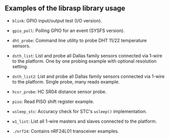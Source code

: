 Examples of the librasp library usage
-------------------------------------

* `blink`:
    GPIO input/output test (I/O version).

* `gpio_poll`:
    Polling GPIO for an event (SYSFS version).

* `dht_probe`:
    Command line utility to probe DHT 11/22 temperature sensors.

* `dsth_list`:
    List and probe all Dallas family sensors connected via 1-wire to the platform.
    One by one probing example with optional resolution setting.

* `dsth_list2`:
    List and probe all Dallas family sensors connected via 1-wire to the platform.
    Single probe, many reads example.

* `hcsr_probe`:
    HC SR04 distance sensor probe.

* `piso`:
    Read PISO shift register example.

* `usleep_stc`:
    Accuracy check for STC's `usleep()` implementation.

* `w1_list`:
    List all 1-wire masters and slaves connected to the platform.

* `./nrf24`:
    Contains nRF24L01 transceiver examples.
